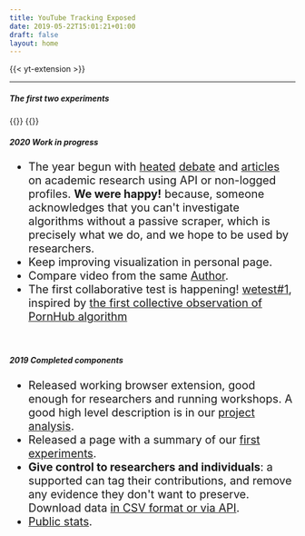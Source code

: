 ```yaml
---
title: YouTube Tracking Exposed
date: 2019-05-22T15:01:21+01:00
draft: false
layout: home
---
```


{{< yt-extension >}}

---

<div class="row container">
    <div class="col-4">
        <h5>The first two experiments</h5>
        {{<researchCard
            title="Polarization and Reinforcement"
            text="Three days analysis with ten researchers. The research aim to split the group in two and see how different activities are considered by YT to personalize the next recommendation."
            when="January 2020"
            reportLink="https://wiki.digitalmethods.net/Dmi/WinterSchool2020youtube"
            slidesLink="https://github.com/tracking-exposed/presentation/blob/master/TREXIT_finalslides.pdf"
            videoLink="https://www.youtube.com/watch?v=igs24EeIWBU"
            href="/trexit"
            picture="/images/TREXIT-title.jpeg" >}}
        {{<researchCard
            title="Compare and Guess"
            text="Three days initial research with a dozen of students: we began by mapping Youtube personalization differences and distances."
            when="July 2019"
            reportLink="https://github.com/tracking-exposed/presentation/blob/master/ytTREX%20-%20final%20report%20-%20Summer%20School%2019.pdf"
            slidesLink="https://github.com/tracking-exposed/presentation/blob/master/ALEX%20-%20ytTREX%20-%20Summer%20School%2019.pdf"
            href="/results"
            picture="/images/compare.jpeg" >}}
    </div>
    <div class="col-8">
        <h5>2020 Work in progress</h5>
        <ul style="font-size:1.4em;">
            <li> The year begun with <a href="https://www.cjr.org/the_media_today/youtube-radicalization.php">heated</a> <a href="https://www.cnbc.com/2019/12/30/critics-slam-youtube-study-showing-no-ties-to-radicalization.html">debate</a> and <a href="https://ffwd.medium.com/youtubes-deradicalization-argument-is-really-a-fight-about-transparency-fe27af2f3963">articles</a> on academic research using API or non-logged profiles. <b>We were happy!</b> because, someone acknowledges that you can't investigate algorithms without a passive scraper, which is precisely what we do, and we hope to be used by researchers.</li>
            <li>Keep improving visualization in personal page.</li>
            <li>Compare video from the same <a href="/author">Author</a>.</li>
            <li>The first collaborative test is happening! <a href="/wetest/1">wetest#1</a>, inspired by <a href="https://pornhub.tracking.exposed/potest/final-1">
                the first collective observation of PornHub algorithm
                </a>
            </li>
        </ul>
        <br>
        <h5>2019 Completed components</h5>
        <ul style="font-size:1.4em;">
            <li>Released working browser extension, good enough for researchers and running workshops. A good high level description is in our <a href="/initial-analysis">project analysis</a>.</li>
            <li>Released a page with a summary of our <a href="/results">first experiments</a>.</li>
            <li><b>Give control to researchers and individuals</b>: a supported can tag their contributions, and remove any evidence they don't want to preserve. Download data <a href="/api-documentation/">in CSV format or via API</a>.</li>
            <li><a href="/impact">Public stats</a>.</li>
        </ul>
    </div>
</div>
